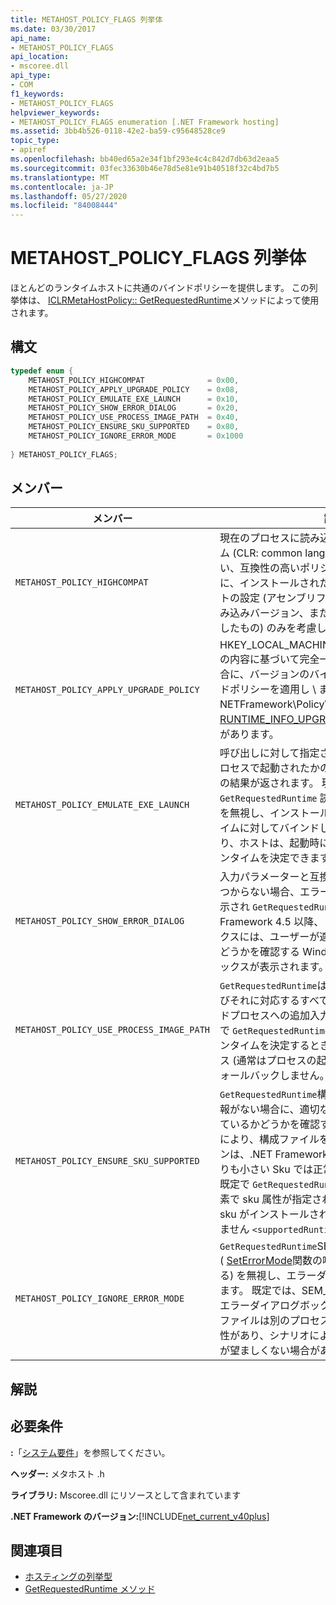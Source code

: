 ```yaml
---
title: METAHOST_POLICY_FLAGS 列挙体
ms.date: 03/30/2017
api_name:
- METAHOST_POLICY_FLAGS
api_location:
- mscoree.dll
api_type:
- COM
f1_keywords:
- METAHOST_POLICY_FLAGS
helpviewer_keywords:
- METAHOST_POLICY_FLAGS enumeration [.NET Framework hosting]
ms.assetid: 3bb4b526-0118-42e2-ba59-c95648528ce9
topic_type:
- apiref
ms.openlocfilehash: bb40ed65a2e34f1bf293e4c4c842d7db63d2eaa5
ms.sourcegitcommit: 03fec33630b46e78d5e81e91b40518f32c4bd7b5
ms.translationtype: MT
ms.contentlocale: ja-JP
ms.lasthandoff: 05/27/2020
ms.locfileid: "84008444"
---
```

# <a name="metahost_policy_flags-enumeration"></a>METAHOST_POLICY_FLAGS 列挙体
ほとんどのランタイムホストに共通のバインドポリシーを提供します。 この列挙体は、 [ICLRMetaHostPolicy:: GetRequestedRuntime](iclrmetahostpolicy-getrequestedruntime-method.md)メソッドによって使用されます。  
  
## <a name="syntax"></a>構文  
  
```cpp  
typedef enum {  
    METAHOST_POLICY_HIGHCOMPAT              = 0x00,  
    METAHOST_POLICY_APPLY_UPGRADE_POLICY    = 0x08,  
    METAHOST_POLICY_EMULATE_EXE_LAUNCH      = 0x10,  
    METAHOST_POLICY_SHOW_ERROR_DIALOG       = 0x20,  
    METAHOST_POLICY_USE_PROCESS_IMAGE_PATH  = 0x40,  
    METAHOST_POLICY_ENSURE_SKU_SUPPORTED    = 0x80,  
    METAHOST_POLICY_IGNORE_ERROR_MODE       = 0x1000  
  
} METAHOST_POLICY_FLAGS;  
```  
  
## <a name="members"></a>メンバー  
  
|メンバー|説明|  
|------------|-----------------|  
|`METAHOST_POLICY_HIGHCOMPAT`|現在のプロセスに読み込まれる共通言語ランタイム (CLR: common language runtime) を考慮しない、互換性の高いポリシーを定義します。 代わりに、インストールされた CLRs と、コンポーネントの設定 (アセンブリファイル自体、宣言された組み込みバージョン、または構成ファイルから派生したもの) のみを考慮します。|  
|`METAHOST_POLICY_APPLY_UPGRADE_POLICY`|HKEY_LOCAL_MACHINE \SOFTWARE\Microsoft の内容に基づいて完全一致が見つからなかった場合に、バージョンのバインド結果にアップグレードポリシーを適用し \\ ます。NETFramework\Policy\Upgrades. これは[RUNTIME_INFO_UPGRADE_VERSION](runtime-info-flags-enumeration.md)と同じ効果があります。|  
|`METAHOST_POLICY_EMULATE_EXE_LAUNCH`|呼び出しに対して指定されたイメージが新しいプロセスで起動されたかのように、バインディングの結果が返されます。 現在、は、一連の `GetRequestedRuntime` 読み込み可能なランタイムを無視し、インストールされている一連のランタイムに対してバインドします。 このフラグにより、ホストは、起動時に EXE がバインドされるランタイムを決定できます。|  
|`METAHOST_POLICY_SHOW_ERROR_DIALOG`|入力パラメーターと互換性のあるランタイムが見つからない場合、エラーダイアログボックスが表示され `GetRequestedRuntime` ます。 .NET Framework 4.5 以降、このエラーダイアログボックスには、ユーザーが適切な機能を有効にするかどうかを確認する Windows の機能ダイアログボックスが表示されます。|  
|`METAHOST_POLICY_USE_PROCESS_IMAGE_PATH`|`GetRequestedRuntime`は、プロセスイメージ (およびそれに対応するすべての構成ファイル) をバインドプロセスへの追加入力として使用します。 既定で `GetRequestedRuntime` は、は、バインド先のランタイムを決定するときに、プロセスイメージパス (通常はプロセスの起動に使用された EXE) にフォールバックしません。|  
|`METAHOST_POLICY_ENSURE_SKU_SUPPORTED`|`GetRequestedRuntime`構成ファイルに利用できる情報がない場合に、適切な SKU がインストールされているかどうかを確認する必要があります。 これにより、構成ファイルを持たないアプリケーションは、.NET Framework の既定のインストールよりも小さい Sku では正常に機能しなくなります。 既定で `GetRequestedRuntime` は、構成ファイル要素で sku 属性が指定されていない限り、は適切な sku がインストールされているかどうかを確認しません `<supportedRuntime />` 。|  
|`METAHOST_POLICY_IGNORE_ERROR_MODE`|`GetRequestedRuntime`SEM_FAILCRITICALERRORS ( [SetErrorMode](/windows/win32/api/errhandlingapi/nf-errhandlingapi-seterrormode)関数の呼び出しによって設定される) を無視し、エラーダイアログボックスを表示します。 既定では、SEM_FAILCRITICALERRORS はエラーダイアログボックスを表示しません。 このファイルは別のプロセスから継承されている可能性があり、シナリオによってはサイレントエラーが望ましくない場合があります。|  
  
## <a name="remarks"></a>解説  
  
## <a name="requirements"></a>必要条件  
 **:**「[システム要件](../../get-started/system-requirements.md)」を参照してください。  
  
 **ヘッダー:** メタホスト .h  
  
 **ライブラリ:** Mscoree.dll にリソースとして含まれています  
  
 **.NET Framework のバージョン:**[!INCLUDE[net_current_v40plus](../../../../includes/net-current-v40plus-md.md)]  
  
## <a name="see-also"></a>関連項目

- [ホスティングの列挙型](hosting-enumerations.md)
- [GetRequestedRuntime メソッド](iclrmetahostpolicy-getrequestedruntime-method.md)
